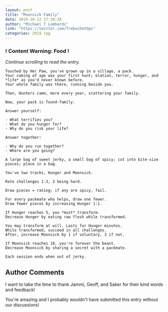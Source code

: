 ```yaml
---
layout: post
title: "Moonsick Family"
date: 2019-10-12 17:39:38
author: "Michael T Lombardi"
link: "https://twitter.com/TrebuchetOps"
categories: 2019 rpg
---
```

<div id="warning"><div id="content"><h3><strong>! Content Warning: Food !</strong></h3><i>Continue scrolling to read the entry.</i></div></div>
 
```
Touched by Her Paw, you've grown up in a village, a pack.
Your coming of age was your first hunt; elation, terror, hunger, and *life* as you'd never known before.
Your whole family was there, running beside you.

Then, Hunters came, more every year, scattering your family.

Now, your pack is found-family.

Answer yourself:

- What terrifies you?
- What do you hunger for?
- Why do you risk your life?

Answer together:

- Why do you run together?
- Where are you going?

A large bag of sweet jerky, a small bag of spicy; cut into bite-size pieces; place in a bag.

You've two tracks, Hunger and Moonsick.

Rate challenges 1-3, 3 being hard.

Draw pieces = rating; if any are spicy, fail.

For every packmate who helps, draw one fewer.
Draw fewer pieces by increasing Hunger 1:1.

If Hunger reaches 5, you *must* transform.
Decrease Hunger by eating raw flesh while transformed.

You may transform at will. Lasts for Hunger minutes.
While transformed, succeed in all challenges.
After, increase Moonsick by 1 if voluntary, 3 if not.

If Moonsick reaches 10, you're forever the beast.
Decrease Moonsick by sharing a secret with a packmate.

Each session ends when out of jerky.
```
## Author Comments
I want to take the time to thank Jammi, Geoff, and Saker for their kind words and feedback!

You're amazing and I probably wouldn't have submitted this entry without our discussions!
